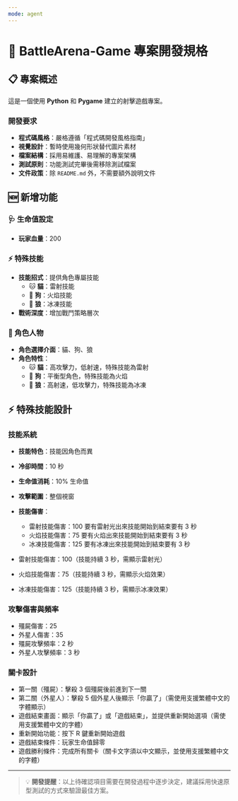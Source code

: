 ```yaml
---
mode: agent
---
```


# 🎯 BattleArena-Game 專案開發規格

## 📋 專案概述

這是一個使用 **Python** 和 **Pygame** 建立的射擊遊戲專案。

### 開發要求

- **程式碼風格**：嚴格遵循「程式碼開發風格指南」
- **視覺設計**：暫時使用幾何形狀替代圖片素材
- **檔案結構**：採用易維護、易理解的專案架構
- **測試原則**：功能測試完畢後需移除測試檔案
- **文件政策**：除 `README.md` 外，不需要額外說明文件

## 🆕 新增功能

### 🩺 生命值設定

- **玩家血量**：200

### ⚡ 特殊技能

- **技能招式**：提供角色專屬技能
  - 🐱 **貓**：雷射技能
  - 🐶 **狗**：火焰技能
  - 🐺 **狼**：冰凍技能
- **戰術深度**：增加戰鬥策略層次

### 👥 角色人物

- **角色選擇介面**：貓、狗、狼
- **角色特性**：
  - 🐱 **貓**：高攻擊力，低射速，特殊技能為雷射
  - 🐶 **狗**：平衡型角色，特殊技能為火焰
  - 🐺 **狼**：高射速，低攻擊力，特殊技能為冰凍

## ⚡ 特殊技能設計

### 技能系統

- **技能特色**：技能因角色而異
- **冷卻時間**：10 秒
- **生命值消耗**：10% 生命值
- **攻擊範圍**：整個視窗
- **技能傷害**：

  - 雷射技能傷害：100 要有雷射光出來技能開始到結束要有 3 秒
  - 火焰技能傷害：75 要有火焰出來技能開始到結束要有 3 秒
  - 冰凍技能傷害：125 要有冰凍出來技能開始到結束要有 3 秒

- 雷射技能傷害：100（技能持續 3 秒，需顯示雷射光）
- 火焰技能傷害：75（技能持續 3 秒，需顯示火焰效果）
- 冰凍技能傷害：125（技能持續 3 秒，需顯示冰凍效果）

### 攻擊傷害與頻率

- 殭屍傷害：25
- 外星人傷害：35
- 殭屍攻擊頻率：2 秒
- 外星人攻擊頻率：3 秒

### 關卡設計

- 第一關（殭屍）：擊殺 3 個殭屍後前進到下一關
- 第二關（外星人）：擊殺 5 個外星人後顯示「你贏了」（需使用支援繁體中文的字體顯示）
- 遊戲結束畫面：顯示「你贏了」或「遊戲結束」，並提供重新開始選項（需使用支援繁體中文的字體）
- 重新開始功能：按下 R 鍵重新開始遊戲
- 遊戲結束條件：玩家生命值歸零
- 遊戲勝利條件：完成所有關卡（關卡文字須以中文顯示，並使用支援繁體中文的字體）

---

> 💡 **開發提醒**：以上待確認項目需要在開發過程中逐步決定，建議採用快速原型測試的方式來驗證最佳方案。
